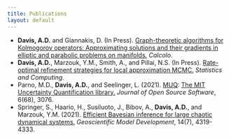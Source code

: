 ```yaml
---
title: Publications
layout: default
---
```


- **Davis, A.D.** and Giannakis, D. (In Press). <a class="page-link" href="https://arxiv.org/abs/2104.15124">Graph-theoretic algorithms for Kolmogorov operators: Approximating solutions and their gradients in elliptic and parabolic problems on manifolds.</a> *Calcolo*.
- **Davis, A.D.**, Marzouk, Y.M., Smith, A., and Pillai, N.S. (In Press). <a class="page-link" href="https://arxiv.org/abs/2006.00032">Rate-optimal refinement strategies for local approximation MCMC.</a> *Statistics and Computing*.
- Parno, M.D., **Davis, A.D.**, and Seelinger, L. (2021). <a class="page-link" href="https://mituq.bitbucket.io/source/_site/index.html">MUQ</a>: <a class="page-link" href="https://joss.theoj.org/papers/10.21105/joss.03076">The MIT Uncertainty Quantification library.</a> *Journal of Open Source Software*, 6(68), 3076.
- Springer, S., Haario, H., Susiluoto, J., Bibov, A., **Davis, A.D.**, and Marzouk, Y.M. (2021). <a class="page-link" href="https://gmd.copernicus.org/articles/14/4319/2021/">Efficient Bayesian inference for large chaotic dynamical systems.</a> *Geoscientific Model Development*, 14(7), 4319-4333.
